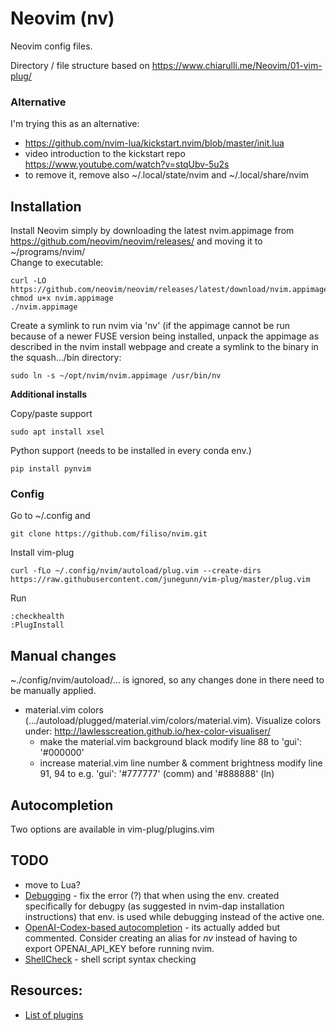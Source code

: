 # Neovim (nv)
Neovim config files.

Directory / file structure based on https://www.chiarulli.me/Neovim/01-vim-plug/

### Alternative

I'm trying this as an alternative:
- https://github.com/nvim-lua/kickstart.nvim/blob/master/init.lua
- video introduction to the kickstart repo https://www.youtube.com/watch?v=stqUbv-5u2s
- to remove it, remove also ~/.local/state/nvim and ~/.local/share/nvim


## Installation
Install Neovim simply by downloading the latest nvim.appimage from
https://github.com/neovim/neovim/releases/ and moving it to ~/programs/nvim/  
Change to executable:
```
curl -LO https://github.com/neovim/neovim/releases/latest/download/nvim.appimage
chmod u+x nvim.appimage
./nvim.appimage
```

Create a symlink to run nvim via 'nv' (if the appimage cannot be run because of a newer FUSE version being installed, unpack the appimage as described in the nvim install webpage and create a symlink to the binary in the squash.../bin directory:
```
sudo ln -s ~/opt/nvim/nvim.appimage /usr/bin/nv
```

**Additional installs**

Copy/paste support

```
sudo apt install xsel
```

Python support (needs to be installed in every conda env.)

```
pip install pynvim
```

### Config

Go to ~/.config and
```
git clone https://github.com/filiso/nvim.git
```

Install vim-plug
```
curl -fLo ~/.config/nvim/autoload/plug.vim --create-dirs https://raw.githubusercontent.com/junegunn/vim-plug/master/plug.vim
```

Run
```
:checkhealth
:PlugInstall
```

## Manual changes
~./config/nvim/autoload/... is ignored, so any changes done in there need to be manually applied.

- material.vim colors (.../autoload/plugged/material.vim/colors/material.vim). Visualize colors under: http://lawlesscreation.github.io/hex-color-visualiser/
  - make the material.vim background black
    modify line 88 to 'gui': '#000000'
  - increase material.vim line number & comment brightness
    modify line 91, 94 to e.g. 'gui': '#777777' (comm) and '#888888' (ln)


## Autocompletion
Two options are available in vim-plug/plugins.vim


## TODO
- move to Lua?
- [Debugging](https://github.com/mfussenegger/nvim-dap) - fix the error (?) that when using the env. created specifically for debugpy (as suggested in nvim-dap installation instructions) that env. is used while debugging instead of the active one.
- [OpenAI-Codex-based autocompletion](https://github.com/jameshiew/nvim-magic) - its actually added but commented. Consider creating an alias for *nv* instead of having to export OPENAI_API_KEY before running nvim.
- [ShellCheck](https://github.com/koalaman/shellcheck) - shell script syntax checking


## Resources:
- [List of plugins](https://github.com/rockerBOO/awesome-neovim#preconfigured-configurations)
